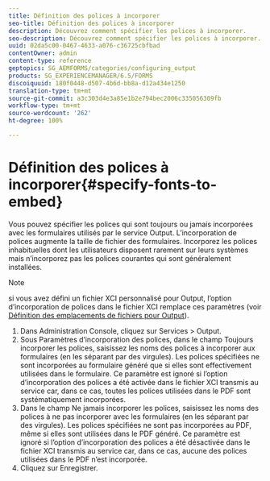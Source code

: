 ```yaml
---
title: Définition des polices à incorporer
seo-title: Définition des polices à incorporer
description: Découvrez comment spécifier les polices à incorporer.
seo-description: Découvrez comment spécifier les polices à incorporer.
uuid: 02da5c00-0467-4633-a076-c36725cbfbad
contentOwner: admin
content-type: reference
geptopics: SG_AEMFORMS/categories/configuring_output
products: SG_EXPERIENCEMANAGER/6.5/FORMS
discoiquuid: 180f0448-d507-4b6d-bb8a-d12a434e1250
translation-type: tm+mt
source-git-commit: a3c303d4e3a85e1b2e794bec2006c335056309fb
workflow-type: tm+mt
source-wordcount: '262'
ht-degree: 100%

---
```



# Définition des polices à incorporer{#specify-fonts-to-embed}

Vous pouvez spécifier les polices qui sont toujours ou jamais incorporées avec les formulaires utilisés par le service Output. L’incorporation de polices augmente la taille de fichier des formulaires. Incorporez les polices inhabituelles dont les utilisateurs disposent rarement sur leurs systèmes mais n’incorporez pas les polices courantes qui sont généralement installées.

>[!NOTE]
>
>si vous avez défini un fichier XCI personnalisé pour Output, l’option d’incorporation de polices dans le fichier XCI remplace ces paramètres (voir [Définition des emplacements de fichiers pour Output](/help/forms/using/admin-help/specify-file-locations-output.md#specify-file-locations-for-output)).

1. Dans Administration Console, cliquez sur Services > Output.
1. Sous Paramètres d’incorporation des polices, dans le champ Toujours incorporer les polices, saisissez les noms des polices à incorporer aux formulaires (en les séparant par des virgules). Les polices spécifiées ne sont incorporées au formulaire généré que si elles sont effectivement utilisées dans le formulaire. Ce paramètre est ignoré si l’option d’incorporation des polices a été activée dans le fichier XCI transmis au service car, dans ce cas, toutes les polices utilisées dans le PDF sont systématiquement incorporées.
1. Dans le champ Ne jamais incorporer les polices, saisissez les noms des polices à ne pas incorporer avec les formulaires (en les séparant par des virgules). Les polices spécifiées ne sont pas incorporées au PDF, même si elles sont utilisées dans le PDF généré. Ce paramètre est ignoré si l’option d’incorporation des polices a été désactivée dans le fichier XCI transmis au service car, dans ce cas, aucune des polices utilisées dans le PDF n’est incorporée.
1. Cliquez sur Enregistrer.

